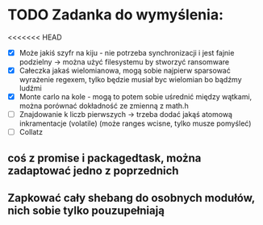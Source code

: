 # TODO Zadanka do wymyślenia:
<<<<<<< HEAD
- [x] Może jakiś szyfr na kiju - nie potrzeba synchronizacji i jest fajnie podzielny -> można użyć filesystemu by stworzyć ransomware
- [x] Całeczka jakaś wielomianowa, mogą sobie najpierw sparsować wyrażenie regexem, tylko będzie musiał byc wielomian bo bądźmy ludźmi
- [x] Monte carlo na kole - mogą to potem sobie uśrednić między wątkami, można porównać dokładność ze zmienną z math.h
- [ ] Znajdowanie k liczb pierwszych -> trzeba dodać jakąś atomową inkramentacje (volatile) (może ranges wcisne, tylko musze pomyśleć)
- [ ] Collatz
## coś z promise i packagedtask, można zadaptować jedno z poprzednich
## Zapkować cały shebang do osobnych modułów, nich sobie tylko pouzupełniają 
